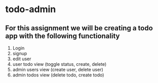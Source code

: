 # todo-admin

## For this assignment we will be creating a todo app with the following functionality

1. Login
2. signup
3. edit user
4. user todo view (toggle status, create, delete)
5. admin users view (create user, delete user)
6. admin todos view (delete todo, create todo)
